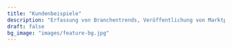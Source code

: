 ```yaml
---
title: "Kundenbeispiele"
description: "Erfassung von Branchentrends, Veröffentlichung von Marktpräsenz und Kooperations­ergebnissen."
draft: false
bg_image: "images/feature-bg.jpg"
---
```

